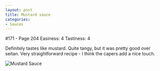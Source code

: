 ```yaml
---
layout: post
title: Mustard sauce
categories:
- Sauces
---
```


#171 - Page 204
Easiness: 4
Tastiness: 4

Definitely tastes like mustard. Quite tangy, but it was pretty good over seitan. Very straightforward recipe - I think the capers add a nice touch.

![Mustard Sauce](https://lh4.googleusercontent.com/-36-wv8Qt0-k/TqMfJZxrZwI/AAAAAAAAj-A/Qrro-EsibWo/s640/IMG_1184.jpg)
